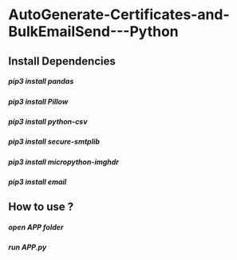 # AutoGenerate-Certificates-and-BulkEmailSend---Python

## Install Dependencies 
##### pip3 install pandas
##### pip3 install Pillow
##### pip3 install python-csv
##### pip3 install secure-smtplib
##### pip3 install micropython-imghdr
##### pip3 install email

## How to use ?
##### open APP folder
##### run APP.py
